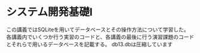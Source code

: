# システム開発基礎Ⅰ
この講義ではSQLiteを用いてデータベースとその操作方法について学習した。
各講義内でいくつか行う実習のコードと、各講義の最後に行う演習課題のコードとそれらで用いるデータベースを記載する。
db13.dbは圧縮しています
